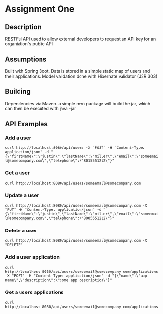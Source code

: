 # Assignment One

## Description
RESTFul API used to allow external developers to request an API key for an organiation's public API

## Assumptions
Built with Spring Boot. 
Data is stored in a simple static map of users and their applications. 
Model validation done with Hibernate validator (JSR 303)

## Building
Dependencies via Maven. a simple mvn package will build the jar, which can then be executed with java -jar

## API Examples
### Add a user
`curl http://localhost:8080/api/users -X "POST" -H "Content-Type: application/json" -d "{\"firstName\":\"justin\",\"lastName\":\"miller\",\"email\":\"someemail@somecompany.com\",\"telephone\":\"8015551212\"}"`
### Get a user
`curl http://localhost:8080/api/users/someemail@somecompany.com`
### Update a user
`curl http://localhost:8080/api/users/someemail@somecompany.com -X "PUT" -H "Content-Type: application/json" -d "{\"firstName\":\"justin\",\"lastName\":\"miller\",\"email\":\"someemail@somecompany.com\",\"telephone\":\"8005551212\"}"`
### Delete a user
`curl http://localhost:8080/api/users/someemail@somecompany.com -X "DELETE"`
### Add a user application
`curl http://localhost:8080/api/users/someemail@somecompany.com/applications -X "POST" -H "Content-Type: application/json" -d "{\"name\":\"app name\",\"description\":\"some app description\"}"`
### Get a users applications
`curl http://localhost:8080/api/users/someemail@somecompany.com/applications`



